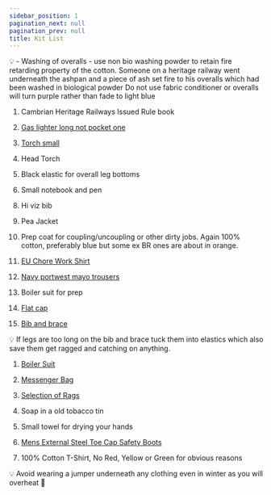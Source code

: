 ```yaml
---
sidebar_position: 1
pagination_next: null
pagination_prev: null
title: Kit List
---
```


💡  - Washing of overalls - use non bio washing powder to retain fire retarding property of the cotton. Someone on a heritage railway went underneath the ashpan and a piece of ash set fire to his overalls which had been washed in biological powder Do not use fabric conditioner or overalls will turn purple rather than fade to light blue

1. Cambrian Heritage Railways Issued Rule book
    
2. [Gas lighter long not pocket one](https://www.ebay.co.uk/itm/164145142993?var=463770743137)
    
3. [Torch small](https://www.ebay.co.uk/itm/363462580024?mkcid=16&mkevt=1&mkrid=711-127632-2357-0&ssspo=m5i-h0ttryo&sssrc=2349624&ssuid=qquvTs-2QpG&var=&widget_ver=artemis&media=FB_MSG&fbclid=IwAR3RoxvSczar9Ope81t5tNLaUeqClm8zT6HqM6ITmo09VQYI47-BmdyiH0A)
    
4. Head Torch
    
5. Black elastic for overall leg bottoms
    
6. Small notebook and pen
    
<!-- 7. Eating irons -->
    
8. Hi viz bib
    
9. Pea Jacket
    
10. Prep coat for coupling/uncoupling or other dirty jobs. Again 100% cotton, preferably blue but some ex BR ones are about in orange.
    
11. [EU Chore Work Shirt](https://www.ebay.co.uk/itm/385270404913)
    
12. [Navy portwest mayo trousers](https://www.ebay.co.uk/itm/144391131612)
    
13. Boiler suit for prep
    
14. [Flat cap](https://www.ebay.co.uk/itm/394305088491?var=662823385530)
    
15. [Bib and brace](https://www.ebay.co.uk/itm/175360043614?mkcid=16&mkevt=1&mkrid=711-127632-2357-0&ssspo=WzR_Bji5QYm&sssrc=2349624&ssuid=qquvTs-2QpG&var=&widget_ver=artemis&media=FB_MSG)    

💡 If legs are too long on the bib and brace tuck them into elastics which also save them get ragged and catching on anything.
    
1.  [Boiler Suit](https://www.armyandworkwear.com/click-cotton-drill-boilersuit-in-navy-blue/)
    
2.  [Messenger Bag](https://www.ebay.co.uk/itm/175479388820?var=474794523415)
    
3.  [Selection of Rags](https://www.ebay.co.uk/itm/144243799909?var=443547967335)
    
4.  Soap in a old tobacco tin
    
5.  Small towel for drying your hands
    
6.  [Mens External Steel Toe Cap Safety Boots](https://www.ebay.co.uk/itm/370803360514?mkcid=16&mkevt=1&mkrid=711-127632-2357-0&ssspo=IRWfoMJfSTq&sssrc=2349624&ssuid=qquvTs-2QpG&var=640082255527&widget_ver=artemis&media=FB_MSG)
    
7.  100% Cotton T-Shirt, No Red, Yellow or Green for obvious reasons

💡 Avoid wearing a jumper underneath any clothing even in winter as you will overheat 🥵